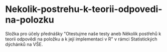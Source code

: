 # Nekolik-postrehu-k-teorii-odpovedi-na-polozku

Složka pro účely přednášky "Otestujme naše testy aneb Několik postřehů k teorii odpovědi na položku a k její implementaci v R" v rámci Statistických dýchánků na VŠE.
